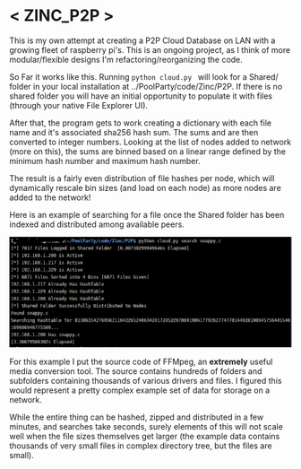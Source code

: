 # < ZINC_P2P >
This is my own attempt at creating a P2P Cloud Database on LAN with a growing fleet of 
raspberry pi's. This is an ongoing project, as I think of more modular/flexible designs
I'm refactoring/reorganizing the code. 

So Far it works like this. Running `python cloud.py ` will look for a Shared/ folder in your
local installation at ../PoolParty/code/Zinc/P2P. If there is no shared folder you will have 
an initial opportunity to populate it with files (through your native File Explorer UI).

After that, the program gets to work creating a dictionary with each file name and it's 
associated sha256 hash sum. The sums and are then converted to integer numbers. Looking at the 
list of nodes added to network (more on this), the sums are binned based on a linear range
defined by the minimum hash number and maximum hash number. 

The result is a fairly even distribution of file hashes per node, which will dynamically 
rescale bin sizes (and load on each node) as more nodes are added to the network!  

Here is an example of searching for a file once the Shared folder has been indexed and
distributed among available peers.

![search](https://raw.githubusercontent.com/scott-robbins/PoolParty/master/code/Zinc/P2P/distributed_file_search.png)

For this example I put the source code of FFMpeg, an **extremely** useful media conversion tool.
The source contains hundreds of folders and subfolders containing thousands of various drivers and
files. I figured this would represent a pretty complex example set of data for storage on a network.

While the entire thing can be hashed, zipped and distributed in a few minutes, and searches take seconds, 
surely elements of this will not scale well when the file sizes themselves get larger (the example 
data contains thousands of very small files in complex directory tree, but the files are small). 